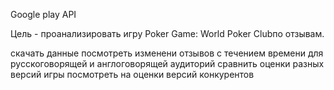 Google play API

Цель - проанализировать игру Poker Game: World Poker Clubпо отзывам.

скачать данные
посмотреть изменени отзывов с течением времени для русскоговорящей и англоговорящей аудиторий
сравнить оценки разных версий игры
посмотреть на оценки версий конкурентов
